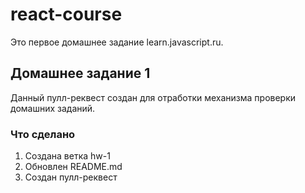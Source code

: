# react-course
Это первое домашнее задание learn.javascript.ru.

## Домашнее задание 1
Данный пулл-реквест создан для отработки механизма проверки домашних заданий.

### Что сделано
1. Создана ветка hw-1
2. Обновлен README.md
3. Создан пулл-реквест


